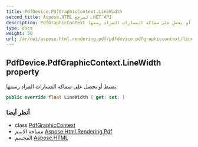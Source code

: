 ```yaml
---
title: PdfDevice.PdfGraphicContext.LineWidth
second_title: Aspose.HTML لمرجع .NET API
description: PdfGraphicContext ملكية. يضبط أو يحصل على سماكة المسارات المراد رسمها.
type: docs
weight: 50
url: /ar/net/aspose.html.rendering.pdf/pdfdevice.pdfgraphiccontext/linewidth/
---
```

## PdfDevice.PdfGraphicContext.LineWidth property

يضبط أو يحصل على سماكة المسارات المراد رسمها.

```csharp
public override float LineWidth { get; set; }
```

### أنظر أيضا

* class [PdfGraphicContext](../)
* مساحة الاسم [Aspose.Html.Rendering.Pdf](../../pdfdevice.pdfgraphiccontext/)
* المجسم [Aspose.HTML](../../../)


